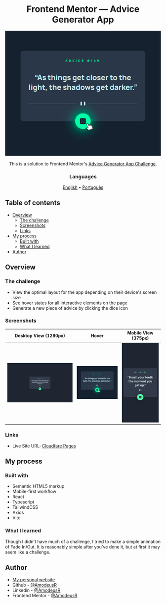 <!-- markdownlint-disable MD033 -->
<h1 align="center">Frontend Mentor — Advice Generator App</h1>

<img src="./page-models/hover.png" alt="" />

<p align="center">This is a solution to Frontend Mentor's <a href="https://www.frontendmentor.io/challenges/advice-generator-app-QdUG-13db"> Advice Generator App Challenge</a>.</p>

<h3 align="center">Languages</h3>
<p align="center">
  <a href="#">English</a> • <a href="./lang/README.pt-br.md">Português</a>
</p>
<!-- markdownlint-enable MD033 -->

## Table of contents

- [Overview](#overview)
  - [The challenge](#the-challenge)
  - [Screenshots](#screenshots)
  - [Links](#links)
- [My process](#my-process)
  - [Built with](#built-with)
  - [What I learned](#what-i-learned)
- [Author](#author)

## Overview

### The challenge

- View the optimal layout for the app depending on their device's screen size
- See hover states for all interactive elements on the page
- Generate a new piece of advice by clicking the dice icon

### Screenshots

| Desktop View (1280px) | Hover | Mobile View (375px)|
|-------|-------|-------|
|![Desktop View (1280px)](./page-models/desktop.png)|![iPad View (768px)](./page-models/hover.png)|![iPhone View (375px)](./page-models/mobile.png)|

### Links

- Live Site URL: [Cloudfare Pages](https://fm--advice-generator-app.pages.dev/)

## My process

### Built with

- Semantic HTML5 markup
- Mobile-first workflow
- React
- Typescript
- TailwindCSS
- Axios
- Vite

### What I learned

Though I didn't have much of a challenge, I tried to make a simple animation of Fade In/Out. It is reasonably simple after you've done it, but at first it may seem like a challenge.

## Author

- [My personal website](https://amodeusr.pages.dev)
- Github - [@AmodeusR](https://github.com/amodeusr)
- Linkedin - [@AmodeusR](https://www.linkedin.com/in/AmodeusR)
- Frontend Mentor - [@AmodeusR](https://www.frontendmentor.io/profile/AmodeusR)
